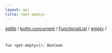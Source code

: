 ```yaml
---
layout: api
title: <get-empty>
---
```

[stdlib](../../../index.html) / [kotlin.concurrent](../../index.html) / [FunctionalList](../index.html) / [empty](index.html) / [<get-empty>](_get-empty_.html)

# <get-empty>

```
fun <get-empty>(): Boolean
```
